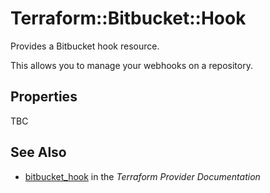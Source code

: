 # Terraform::Bitbucket::Hook

Provides a Bitbucket hook resource.

This allows you to manage your webhooks on a repository.

## Properties

TBC

## See Also

* [bitbucket_hook](https://www.terraform.io/docs/providers/bitbucket/r/hook.html) in the _Terraform Provider Documentation_